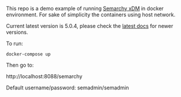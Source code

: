 This repo is a demo example of running [Semarchy xDM](https://www.semarchy.com) in docker environment. For sake of simplicity the containers using host network.

Current latest version is 5.0.4, please check the [latest docs](https://www.semarchy.com/all-downloads/) for newer versions.

To run:

```
docker-compose up
```

Then go to:

http://localhost:8088/semarchy

Default username/password: semadmin/semadmin
